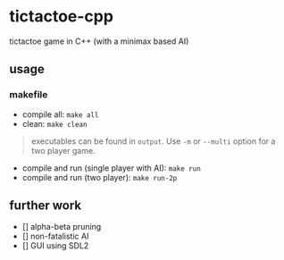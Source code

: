 # tictactoe-cpp
tictactoe game in C++ (with a minimax based AI)

## usage

### makefile
* compile all: `make all`
* clean: `make clean`
> executables can be found in `output`. Use `-m` or `--multi` option for a two player game.

* compile and run (single player with AI): `make run`
* compile and run (two player): `make run-2p`

## further work
- [] alpha-beta pruning
- [] non-fatalistic AI
- [] GUI using SDL2
